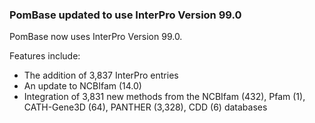 ### PomBase updated to use InterPro Version 99.0
<!-- newsfeed_thumbnail: interpro_32px.png -->

PomBase now uses InterPro Version 99.0.

Features include:

 - The addition of 3,837 InterPro entries
 - An update to NCBIfam (14.0)
 - Integration of 3,831 new methods from the NCBIfam (432), Pfam (1), CATH-Gene3D (64), PANTHER (3,328), CDD (6) databases
